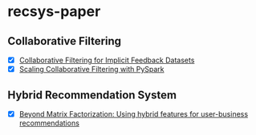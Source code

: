 # recsys-paper

## Collaborative Filtering
- [x] [Collaborative Filtering for Implicit Feedback Datasets](http://yifanhu.net/PUB/cf.pdf)
- [x] [Scaling Collaborative Filtering with PySpark](https://engineeringblog.yelp.com/2018/05/scaling-collaborative-filtering-with-pyspark.html)

## Hybrid Recommendation System
- [x] [Beyond Matrix Factorization: Using hybrid features for user-business recommendations](https://engineeringblog.yelp.com/2022/04/beyond-matrix-factorization-using-hybrid-features-for-user-business-recommendations.html)

